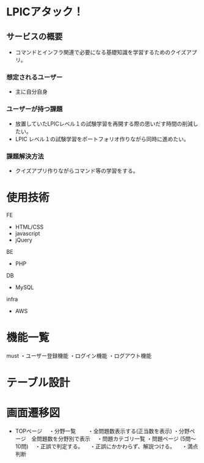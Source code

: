 # LPICアタック！
## サービスの概要
- コマンドとインフラ関連で必要になる基礎知識を学習するためのクイズアプリ。

### 想定されるユーザー
- 主に自分自身

### ユーザーが持つ課題
- 放置していたLPICレベル１の試験学習を再開する際の思いだす時間の削減したい。
- LPIC レベル１の試験学習をポートフォリオ作りながら同時に進めたい。

### 課題解決方法
- クイズアプリ作りながらコマンド等の学習をする。

# 使用技術
FE
- HTML/CSS
- javascript
- jQuery

BE
- PHP

DB
- MySQL

infra
- AWS

# 機能一覧
must
・ユーザー登録機能
・ログイン機能
・ログアウト機能

# テーブル設計


# 画面遷移図
- TOPページ
　・分野一覧　
　・全問題数表示する(正当数を表示)
・分野ページ　全問題数を分野別で表示
　・問題カテゴリ一覧
・問題ページ (5問～10問)
　・正誤で判定する。
　・正誤にかかわらず、解説つける。
　・満点判断
